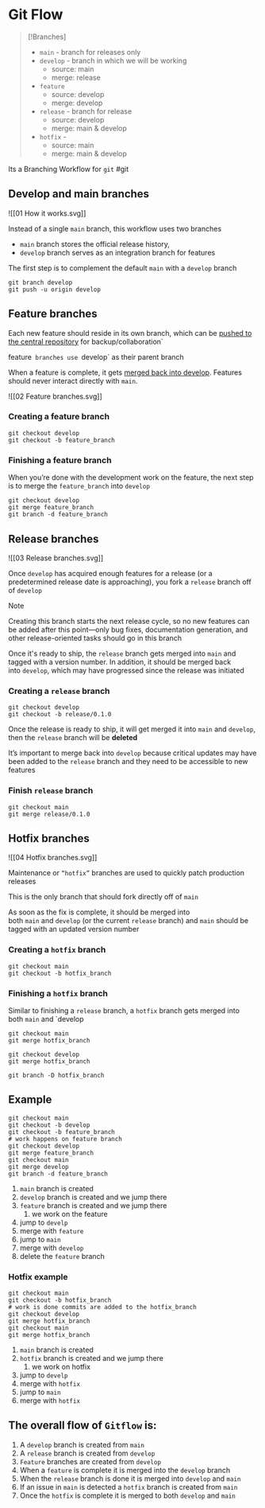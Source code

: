 # Git Flow


> [!Branches]
> - `main` - branch for releases only
> - `develop` - branch in which we will be working 
> 	- source: main
> 	- merge: release
> - `feature` 
> 	- source: develop
> 	- merge: develop
> - `release` - branch for release
> 	- source: develop
> 	- merge: main & develop
> - `hotfix` - 
> 	- source: main
> 	- merge: main & develop


Its a Branching Workflow for `git` #git


## Develop and main branches
![[01 How it works.svg]]


Instead of a single `main` branch, this workflow uses two branches

- `main` branch stores the official release history, 
- `develop` branch serves as an integration branch for features


The first step is to complement the default `main` with a `develop` branch

```shell
git branch develop
git push -u origin develop
```


## Feature branches

Each new feature should reside in its own branch, which can be [pushed to the central repository](https://www.atlassian.com/git/tutorials/syncing/git-push) for backup/collaboration`

feature` branches use `develop` as their parent branch

When a feature is complete, it gets [merged back into develop](https://www.atlassian.com/git/tutorials/using-branches/git-merge). Features should never interact directly with `main`.

![[02 Feature branches.svg]]

### Creating a feature branch

```shell
git checkout develop
git checkout -b feature_branch
```

### Finishing a feature branch

When you’re done with the development work on the feature, the next step is to merge the `feature_branch` into `develop`

```shell
git checkout develop
git merge feature_branch
git branch -d feature_branch
```


## Release branches

![[03 Release branches.svg]]

Once `develop` has acquired enough features for a release (or a predetermined release date is approaching), you fork a `release` branch off of `develop`

> [!Note]
> Creating this branch starts the next release cycle, so no new features can be added after this point—only bug fixes, documentation generation, and other release-oriented tasks should go in this branch


Once it's ready to ship, the `release` branch gets merged into `main` and tagged with a version number. In addition, it should be merged back into `develop`, which may have progressed since the release was initiated

### Creating a `release` branch

```shell
git checkout develop
git checkout -b release/0.1.0
```

Once the release is ready to ship, it will get merged it into `main` and `develop`, then the `release` branch will be **deleted**

It’s important to merge back into `develop` because critical updates may have been added to the `release` branch and they need to be accessible to new features

### Finish `release` branch

```shell
git checkout main
git merge release/0.1.0
```


## Hotfix branches

![[04 Hotfix branches.svg]]

Maintenance or `“hotfix”` branches are used to quickly patch production releases

This is the only branch that should fork directly off of `main`

As soon as the fix is complete, it should be merged into both `main` and `develop` (or the current `release` branch) and `main` should be tagged with an updated version number

### Creating a `hotfix` branch

```shell
git checkout main
git checkout -b hotfix_branch
```

### Finishing a `hotfix` branch

Similar to finishing a `release` branch, a `hotfix` branch gets merged into both `main` and `develop

```shell
git checkout main
git merge hotfix_branch

git checkout develop
git merge hotfix_branch

git branch -D hotfix_branch
```


## Example

```shell
git checkout main
git checkout -b develop
git checkout -b feature_branch
# work happens on feature branch
git checkout develop
git merge feature_branch
git checkout main
git merge develop
git branch -d feature_branch
```

1. `main` branch is created
2. `develop` branch is created and we jump there
3. `feature` branch is created and we jump there
	1. we work on the feature 
4. jump to `develp`
5. merge with `feature`
6. jump to `main`
7. merge with `develop`
8. delete the `feature` branch

### Hotfix example

```shell
git checkout main
git checkout -b hotfix_branch
# work is done commits are added to the hotfix_branch
git checkout develop
git merge hotfix_branch
git checkout main
git merge hotfix_branch
```

1. `main` branch is created
2. `hotfix` branch is created and we jump there
	1. we work on hotfix
4. jump to `develp`
5. merge with `hotfix`
6. jump to `main`
5. merge with `hotfix`


## The overall flow of `Gitflow` is:

1. A `develop` branch is created from `main`
2. A `release` branch is created from `develop`
3. `Feature` branches are created from `develop`
4. When a `feature` is complete it is merged into the `develop` branch
5. When the `release` branch is done it is merged into `develop` and `main`
6. If an issue in `main` is detected a `hotfix` branch is created from `main`
7. Once the `hotfix` is complete it is merged to both `develop` and `main`